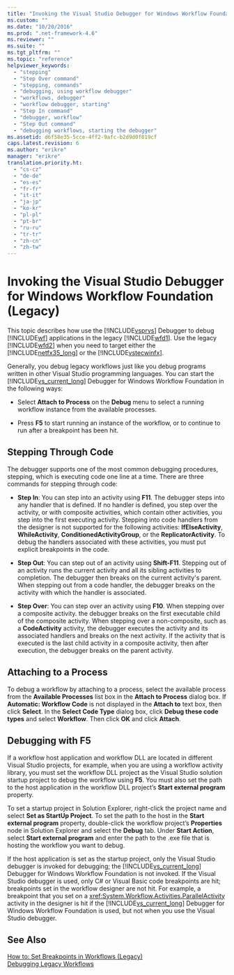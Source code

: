 ```yaml
---
title: "Invoking the Visual Studio Debugger for Windows Workflow Foundation (Legacy) | hehe"
ms.custom: ""
ms.date: "10/20/2016"
ms.prod: ".net-framework-4.6"
ms.reviewer: ""
ms.suite: ""
ms.tgt_pltfrm: ""
ms.topic: "reference"
helpviewer_keywords: 
  - "stepping"
  - "Step Over command"
  - "stepping, commands"
  - "debugging, using workflow debugger"
  - "workflows, debugger"
  - "workflow debugger, starting"
  - "Step In command"
  - "debugger, workflow"
  - "Step Out command"
  - "debugging workflows, starting the debugger"
ms.assetid: d6f58e35-5cce-4ff2-9afc-b2d9d0f819cf
caps.latest.revision: 6
ms.author: "erikre"
manager: "erikre"
translation.priority.ht: 
  - "cs-cz"
  - "de-de"
  - "es-es"
  - "fr-fr"
  - "it-it"
  - "ja-jp"
  - "ko-kr"
  - "pl-pl"
  - "pt-br"
  - "ru-ru"
  - "tr-tr"
  - "zh-cn"
  - "zh-tw"
---
```

# Invoking the Visual Studio Debugger for Windows Workflow Foundation (Legacy)
This topic describes how use the [!INCLUDE[vsprvs](../code-quality/includes/vsprvs_md.md)] Debugger to debug [!INCLUDE[wf](../workflow-designer/includes/wf_md.md)] applications in the legacy [!INCLUDE[wfd1](../workflow-designer/includes/wfd1_md.md)]. Use the legacy [!INCLUDE[wfd2](../workflow-designer/includes/wfd2_md.md)] when you need to target either the [!INCLUDE[netfx35_long](../workflow-designer/includes/netfx35_long_md.md)] or the [!INCLUDE[vstecwinfx](../workflow-designer/includes/vstecwinfx_md.md)].  
  
 Generally, you debug legacy workflows just like you debug programs written in other Visual Studio programming languages. You can start the [!INCLUDE[vs_current_long](../misc/includes/vs_current_long_md.md)] Debugger for Windows Workflow Foundation in the following ways:  
  
-   Select **Attach to Process** on the **Debug** menu to select a running workflow instance from the available processes.  
  
-   Press **F5** to start running an instance of the workflow, or to continue to run after a breakpoint has been hit.  
  
## Stepping Through Code  
 The debugger supports one of the most common debugging procedures, stepping, which is executing code one line at a time. There are three commands for stepping through code:  
  
-   **Step In**: You can step into an activity using **F11**. The debugger steps into any handler that is defined. If no handler is defined, you step over the activity, or with composite activities, which contain other activities, you step into the first executing activity. Stepping into code handlers from the designer is not supported for the following activities: **IfElseActivity**, **WhileActivity**, **ConditionedActivityGroup**, or the **ReplicatorActivity**. To debug the handlers associated with these activities, you must put explicit breakpoints in the code.  
  
-   **Step Out**: You can step out of an activity using **Shift-F11**. Stepping out of an activity runs the current activity and all its sibling activities to completion. The debugger then breaks on the current activity's parent. When stepping out from a code handler, the debugger breaks on the activity with which the handler is associated.  
  
-   **Step Over**: You can step over an activity using **F10**. When stepping over a composite activity. the debugger breaks on the first executable child of the composite activity. When stepping over a non-composite, such as a **CodeActivity** activity, the debugger executes the activity and its associated handlers and breaks on the next activity. If the activity that is executed is the last child activity in a composite activity, then after execution, the debugger breaks on the parent activity.  
  
## Attaching to a Process  
 To debug a workflow by attaching to a process, select the available process from the **Available Processes** list box in the **Attach to Process** dialog box. If **Automatic: Workflow Code** is not displayed in the **Attach to** text box, then click **Select**. In the **Select Code Type** dialog box, click **Debug these code types** and select **Workflow**. Then click **OK** and click **Attach**.  
  
## Debugging with F5  
 If a workflow host application and workflow DLL are located in different Visual Studio projects, for example, when you are using a workflow activity library, you must set the workflow DLL project as the Visual Studio solution startup project to debug the workflow using **F5**. You must also set the path to the host application in the workflow DLL project’s **Start external program** property.  
  
 To set a startup project in Solution Explorer, right-click the project name and select **Set as StartUp Project**. To set the path to the host in the **Start external program** property, double-click the workflow project’s **Properties** node in Solution Explorer and select the **Debug** tab. Under **Start Action**, select **Start external program** and enter the path to the .exe file that is hosting the workflow you want to debug.  
  
 If the host application is set as the startup project, only the Visual Studio debugger is invoked for debugging; the [!INCLUDE[vs_current_long](../misc/includes/vs_current_long_md.md)] Debugger for Windows Workflow Foundation is not invoked. If the Visual Studio debugger is used, only C# or Visual Basic code breakpoints are hit; breakpoints set in the workflow designer are not hit. For example, a breakpoint that you set on a <xref:System.Workflow.Activities.ParallelActivity> activity in the designer is hit if the [!INCLUDE[vs_current_long](../misc/includes/vs_current_long_md.md)] Debugger for Windows Workflow Foundation is used, but not when you use the Visual Studio debugger.  
  
## See Also  
 [How to: Set Breakpoints in Workflows (Legacy)](../workflow-designer/how-to--set-breakpoints-in-workflows--legacy-.md)   
 [Debugging Legacy Workflows](../workflow-designer/debugging-legacy-workflows.md)